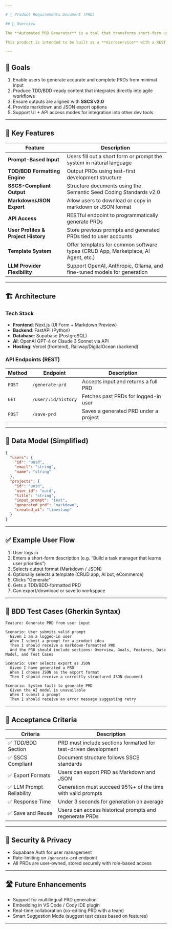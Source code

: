 ```yaml
---

# 📘 Product Requirements Document (PRD)

## 🧭 Overview

The **Automated PRD Generator** is a tool that transforms short-form user input (natural language or structured prompts) into fully structured, high-quality PRDs. It will support TDD/BDD formatting, semantic structuring, and markdown exports to streamline the software planning process for technical and non-technical founders alike.

This product is intended to be built as a **microservice** with a REST API and/or interactive UI, leveraging LLMs (OpenAI, Claude, or Ollama), contextual memory, and prompt templates grounded in the **SSCS framework**.

---
```


## 🎯 Goals

1. Enable users to generate accurate and complete PRDs from minimal input
2. Produce TDD/BDD-ready content that integrates directly into agile workflows
3. Ensure outputs are aligned with **SSCS v2.0**
4. Provide markdown and JSON export options
5. Support UI + API access modes for integration into other dev tools

---

## 🧩 Key Features

| Feature | Description |
|--------|-------------|
| **Prompt-Based Input** | Users fill out a short form or prompt the system in natural language |
| **TDD/BDD Formatting Engine** | Output PRDs using test-first development structure |
| **SSCS-Compliant Output** | Structure documents using the Semantic Seed Coding Standards v2.0 |
| **Markdown/JSON Export** | Allow users to download or copy in markdown or JSON format |
| **API Access** | RESTful endpoint to programmatically generate PRDs |
| **User Profiles & Project History** | Store previous prompts and generated PRDs tied to user accounts |
| **Template System** | Offer templates for common software types (CRUD App, Marketplace, AI Agent, etc.) |
| **LLM Provider Flexibility** | Support OpenAI, Anthropic, Ollama, and fine-tuned models for generation |

---

## 🏗️ Architecture

### Tech Stack

- **Frontend**: Next.js (UI Form + Markdown Preview)
- **Backend**: FastAPI (Python)
- **Database**: Supabase (PostgreSQL)
- **AI**: OpenAI GPT-4 or Claude 3 Sonnet via API
- **Hosting**: Vercel (frontend), Railway/DigitalOcean (backend)

### API Endpoints (REST)

| Method | Endpoint | Description |
|--------|----------|-------------|
| `POST` | `/generate-prd` | Accepts input and returns a full PRD |
| `GET` | `/user/:id/history` | Fetches past PRDs for logged-in user |
| `POST` | `/save-prd` | Saves a generated PRD under a project |

---

## 🧠 Data Model (Simplified)

```json
{
  "users": {
    "id": "uuid",
    "email": "string",
    "name": "string"
  },
  "projects": {
    "id": "uuid",
    "user_id": "uuid",
    "title": "string",
    "input_prompt": "text",
    "generated_prd": "markdown",
    "created_at": "timestamp"
  }
}
```

---

## ✅ Example User Flow

1. User logs in
2. Enters a short-form description (e.g. “Build a task manager that learns user priorities”)
3. Selects output format (Markdown / JSON)
4. Optionally selects a template (CRUD app, AI bot, eCommerce)
5. Clicks "Generate"
6. Gets a TDD/BDD-formatted PRD
7. Can export/download or save to workspace

---

## 📓 BDD Test Cases (Gherkin Syntax)

```gherkin
Feature: Generate PRD from user input

Scenario: User submits valid prompt
  Given I am a logged-in user
  When I submit a prompt for a product idea
  Then I should receive a markdown-formatted PRD
  And the PRD should include sections: Overview, Goals, Features, Data Model, and Test Cases

Scenario: User selects export as JSON
  Given I have generated a PRD
  When I choose JSON as the export format
  Then I should receive a correctly structured JSON document

Scenario: System fails to generate PRD
  Given the AI model is unavailable
  When I submit a prompt
  Then I should receive an error message suggesting retry
```

---

## 📏 Acceptance Criteria

| Criteria | Description |
|---------|-------------|
| ✅ TDD/BDD Section | PRD must include sections formatted for test-driven development |
| ✅ SSCS Compliant | Document structure follows SSCS standards |
| ✅ Export Formats | Users can export PRD as Markdown and JSON |
| ✅ LLM Prompt Reliability | Generation must succeed 95%+ of the time with valid prompts |
| ✅ Response Time | Under 3 seconds for generation on average |
| ✅ Save and Reuse | Users can access historical prompts and regenerate PRDs |

---

## 🔐 Security & Privacy

- Supabase Auth for user management
- Rate-limiting on `/generate-prd` endpoint
- All PRDs are user-owned, stored securely with role-based access

---

## 🛣️ Future Enhancements

- Support for multilingual PRD generation
- Embedding in VS Code / Cody IDE plugin
- Real-time collaboration (co-editing PRD with a team)
- Smart Suggestion Mode (suggest test cases based on features)

---

